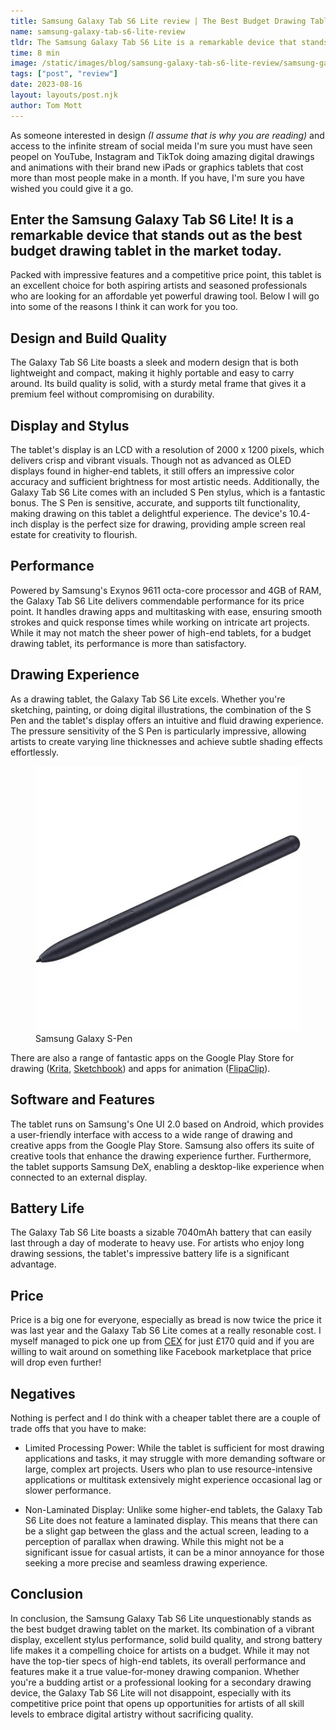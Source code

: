 ```yaml
---
title: Samsung Galaxy Tab S6 Lite review | The Best Budget Drawing Tablet
name: samsung-galaxy-tab-s6-lite-review
tldr: The Samsung Galaxy Tab S6 Lite is a remarkable device that stands out as the best budget drawing tablet in the market today. Packed with impressive features and a competitive price point, this tablet is an excellent choice for both aspiring artists and seasoned professionals who are looking for an affordable yet powerful drawing tool.
time: 8 min
image: /static/images/blog/samsung-galaxy-tab-s6-lite-review/samsung-galaxy-tab-s6-lite-review.webp
tags: ["post", "review"]
date: 2023-08-16
layout: layouts/post.njk
author: Tom Mott
---
```


As someone interested in design _(I assume that is why you are reading)_ and access to the infinite stream of social meida I'm sure you must have seen peopel on YouTube, Instagram and TikTok doing amazing digital drawings and animations with their brand new iPads or graphics tablets that cost more than most people make in a month. If you have, I'm sure you have wished you could give it a go.

## Enter the Samsung Galaxy Tab S6 Lite! It is a remarkable device that stands out as the best budget drawing tablet in the market today.

Packed with impressive features and a competitive price point, this tablet is an excellent choice for both aspiring artists and seasoned professionals who are looking for an affordable yet powerful drawing tool. Below I will go into some of the reasons I think it can work for you too.

## Design and Build Quality

The Galaxy Tab S6 Lite boasts a sleek and modern design that is both lightweight and compact, making it highly portable and easy to carry around. Its build quality is solid, with a sturdy metal frame that gives it a premium feel without compromising on durability.

## Display and Stylus

The tablet's display is an LCD with a resolution of 2000 x 1200 pixels, which delivers crisp and vibrant visuals. Though not as advanced as OLED displays found in higher-end tablets, it still offers an impressive color accuracy and sufficient brightness for most artistic needs. Additionally, the Galaxy Tab S6 Lite comes with an included S Pen stylus, which is a fantastic bonus. The S Pen is sensitive, accurate, and supports tilt functionality, making drawing on this tablet a delightful experience. The device's 10.4-inch display is the perfect size for drawing, providing ample screen real estate for creativity to flourish.

## Performance

Powered by Samsung's Exynos 9611 octa-core processor and 4GB of RAM, the Galaxy Tab S6 Lite delivers commendable performance for its price point. It handles drawing apps and multitasking with ease, ensuring smooth strokes and quick response times while working on intricate art projects. While it may not match the sheer power of high-end tablets, for a budget drawing tablet, its performance is more than satisfactory.

## Drawing Experience

As a drawing tablet, the Galaxy Tab S6 Lite excels. Whether you're sketching, painting, or doing digital illustrations, the combination of the S Pen and the tablet's display offers an intuitive and fluid drawing experience. The pressure sensitivity of the S Pen is particularly impressive, allowing artists to create varying line thicknesses and achieve subtle shading effects effortlessly.

<figure>
	<img class="case-img " src="/static/images/blog/samsung-galaxy-tab-s6-lite-review/samsung-galaxy-s-pen.webp" alt="samsung galaxy s-pen"  style="height: auto;">
	<figcaption>Samsung Galaxy S-Pen</figcaption>
</figure>

There are also a range of fantastic apps on the Google Play Store for drawing ([Krita](https://play.google.com/store/apps/details?id=org.krita), [Sketchbook](https://play.google.com/store/apps/details?id=com.adsk.sketchbook)) and apps for animation ([FlipaClip](https://play.google.com/store/apps/details?id=com.vblast.flipaclip)).

## Software and Features

The tablet runs on Samsung's One UI 2.0 based on Android, which provides a user-friendly interface with access to a wide range of drawing and creative apps from the Google Play Store. Samsung also offers its suite of creative tools that enhance the drawing experience further. Furthermore, the tablet supports Samsung DeX, enabling a desktop-like experience when connected to an external display.

## Battery Life

The Galaxy Tab S6 Lite boasts a sizable 7040mAh battery that can easily last through a day of moderate to heavy use. For artists who enjoy long drawing sessions, the tablet's impressive battery life is a significant advantage.

## Price

Price is a big one for everyone, especially as bread is now twice the price it was last year and the Galaxy Tab S6 Lite comes at a really resonable cost. I myself managed to pick one up from [CEX](https://uk.webuy.com/) for just £170 quid and if you are willing to wait around on something like Facebook marketplace that price will drop even further!

## Negatives

Nothing is perfect and I do think with a cheaper tablet there are a couple of trade offs that you have to make:

-   Limited Processing Power: While the tablet is sufficient for most drawing applications and tasks, it may struggle with more demanding software or large, complex art projects. Users who plan to use resource-intensive applications or multitask extensively might experience occasional lag or slower performance.

-   Non-Laminated Display: Unlike some higher-end tablets, the Galaxy Tab S6 Lite does not feature a laminated display. This means that there can be a slight gap between the glass and the actual screen, leading to a perception of parallax when drawing. While this might not be a significant issue for casual artists, it can be a minor annoyance for those seeking a more precise and seamless drawing experience.

## Conclusion

In conclusion, the Samsung Galaxy Tab S6 Lite unquestionably stands as the best budget drawing tablet on the market. Its combination of a vibrant display, excellent stylus performance, solid build quality, and strong battery life makes it a compelling choice for artists on a budget. While it may not have the top-tier specs of high-end tablets, its overall performance and features make it a true value-for-money drawing companion. Whether you're a budding artist or a professional looking for a secondary drawing device, the Galaxy Tab S6 Lite will not disappoint, especially with its competitive price point that opens up opportunities for artists of all skill levels to embrace digital artistry without sacrificing quality.
